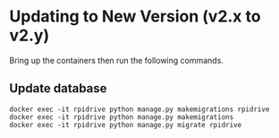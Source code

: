 # Updating to New Version (v2.x to v2.y)

Bring up the containers then run the following commands.

## Update database

```
docker exec -it rpidrive python manage.py makemigrations rpidrive
docker exec -it rpidrive python manage.py makemigrations
docker exec -it rpidrive python manage.py migrate rpidrive
```
